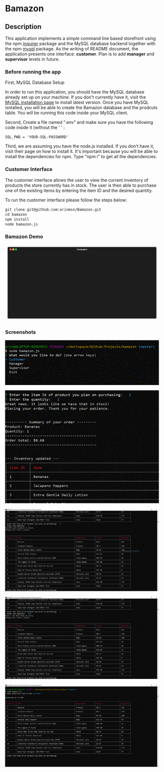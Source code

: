 
# Bamazon

## Description

This application implements a simple command line based storefront using the npm  [inquirer](https://www.npmjs.com/package/inquirer)  package and the MySQL database backend together with the npm  [mysql](https://www.npmjs.com/package/mysql)  package. As the writing of README document, the application presents one interface:  **customer**. Plan is to add **manager** and **supervisor** levels in future.

###  Before running the app
First, MySQL Database Setup

In order to run this application, you should have the MySQL database already set up on your machine. If you don't currently have it, visit the  [MySQL installation page](https://dev.mysql.com/doc/refman/5.6/en/installing.html)  to install latest version. Once you have MySQL isntalled, you will be able to create the  Bamazon database and the prodcuts table. You will be running this code inside your MySQL client.

Second, Create a file named ".env" and make sure you have the following code inside it (without the ' ' :

```
SQL_PWD = 'YOUR-SQL-PASSWORD'
```
Third, we are assuming you have the node.js installed. If you don't have it, visit their page on how to install it. It's important because you will be able to install the dependencies for npm. Type "npm i" to get all the dependencies.

### Customer Interface

The customer interface allows the user to view the current inventory of products the store currently has in stock. The user is then able to purchase one of the existing items by entering the item ID and the desired quantity. 

To run the customer interface please follow the steps below:

```
git clone git@github.com:arinmsn/Bamazon.git
cd bamazon
npm install
node bamazon.js

```

### Bamazon Demo

![Animated gif](img/bamazon.gif "Animation of completed project in action")

### Screenshots

![initial menu options](img/bamazon_Menu.GIF "initial menu options")

![Item in stock message](img/customer_ordered_instock.GIF "Item in stock message")

![Insufficient quantity message](img/Insufficient_msg_customer.GIF "Insufficient quantity message")

![Error message user asking for more than stock](img/LotMore_message_customer.GIF "Error message user asking for more than stock")

![initial customer order](img/menu_customer.GIF "")
